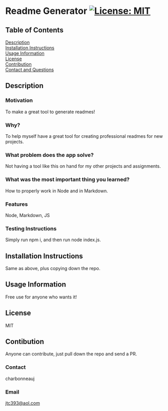# Readme Generator [![License: MIT](https://img.shields.io/badge/License-MIT-yellow.svg)](https://opensource.org/licenses/MIT)

## Table of Contents
  [Description](#description)<br>
  [Installation Instructions](#installation-instructions)<br>
  [Usage Information](#usage-information)<br>
  [License](#license)<br>
  [Contribution](#contributing)<br>
  [Contact and Questions](#contact)<br>


## Description
  ### Motivation
  To make a great tool to generate readmes!
  ### Why?
  To help myself have a great tool for creating professional readmes for new projects.
  ### What problem does the app solve?
  Not having a tool like this on hand for my other projects and assignments.
  ### What was the most important thing you learned?
  How to properly work in Node and in Markdown.
  ### Features
  Node, Markdown, JS
  ### Testing Instructions
  Simply run npm i, and then run node index.js.
## Installation Instructions
  Same as above, plus copying down the repo.
## Usage Information
  Free use for anyone who wants it!
## License
  MIT
## Contibution
  Anyone can contribute, just pull down the repo and send a PR.
  ### Contact
  charbonneauj
  ### Email
  jtc393@aol.com


